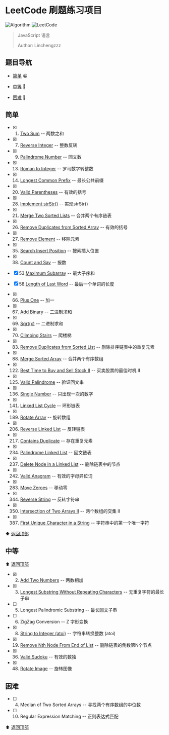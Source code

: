 # LeetCode 刷题练习项目

![Algorithm](https://img.shields.io/badge/→-Algorithm-blue.svg) ![LeetCode](https://img.shields.io/badge/→-LeetCode-blue.svg)

> JavaScript 语言
>
> Author: Linchengzzz

## 题目导航

- [简单](#简单) 😀

- [中等](#中等) 🤔

- [困难](#困难) 👿

## 简单

- [x] 1. [Two Sum](1.two-sum.js) -- 两数之和

- [x] 7. [Reverse Integer](7.reverse-integer.js) -- 整数反转

- [x] 9. [Palindrome Number](9.palindrome-number.js) -- 回文数

- [x] 13. [Roman to Integer](13.roman-to-integer.js) -- 罗马数字转整数

- [x] 14. [Longest Common Prefix](14.longest-common-prefix.js) -- 最长公共前缀

- [x] 20. [Valid Parentheses](20.valid-parentheses.js) -- 有效的括号

- [x] 28. [Implement strStr()](28.implement-strstr.js) -- 实现strStr()

- [x] 21. [Merge Two Sorted Lists](21.merge-two-sorted-lists.js) -- 合并两个有序链表

- [x] 26. [Remove Duplicates from Sorted Array](26.remove-duplicates-from-sorted-array.js) -- 有效的括号

- [x] 27. [Remove Element](27.remove-element.js) -- 移除元素

- [x] 35. [Search Insert Position](35.search-insert-position.js) -- 搜索插入位置

- [x] 38. [Count and Say](38.count-and-say.js) -- 报数

- [x] 53.[Maximum Subarray](53.maximum-subarray.js) -- 最大子序和

- [x] 58.[Length of Last Word](58.length-of-last-word.js) -- 最后一个单词的长度

- [x] 66. [Plus One](66.plus-one.js) -- 加一

- [x] 67. [Add Binary](67.add-binary.js) -- 二进制求和

- [x] 69. [Sqrt(x)](69.sqrtx.js) -- 二进制求和

- [x] 70. [Climbing Stairs](70.climbing-stairs.js) -- 爬楼梯

- [x] 83. [Remove Duplicates from Sorted List](83.remove-duplicates-from-sorted-list.js) -- 删除排序链表中的重复元素

- [x] 88. [Merge Sorted Array](88.merge-sorted-array.js) -- 合并两个有序数组

- [x] 122. [Best Time to Buy and Sell Stock II](122.best-time-to-buy-and-sell-stock-ii.js) -- 买卖股票的最佳时机 II

- [x] 125. [Valid Palindrome](125.valid-palindrome.js) -- 验证回文串

- [x] 136. [Single Number](136.single-number.js) -- 只出现一次的数字

- [x] 141. [Linked List Cycle](141.linked-list-cycle.js) -- 环形链表

- [x] 189. [Rotate Array](189.rotate-array.js) -- 旋转数组

- [x] 206. [Reverse Linked List](206.reverse-linked-list.js) -- 反转链表

- [x] 217. [Contains Duplicate](217.contains-duplicate.js) -- 存在重复元素

- [x] 234. [Palindrome Linked List](234.palindrome-linked-list.js) -- 回文链表

- [x] 237. [Delete Node in a Linked List](237.delete-node-in-a-linked-list.js) -- 删除链表中的节点

- [x] 242. [Valid Anagram](242.valid-anagram.js) -- 有效的字母异位词

- [x] 283. [Move Zeroes](283.move-zeroes.js) -- 移动零

- [x] 344. [Reverse String](344.reverse-string.js) -- 反转字符串

- [x] 350. [Intersection of Two Arrays II](350.intersection-of-two-arrays-ii.js) -- 两个数组的交集 II

- [x] 387. [First Unique Character in a String](387.first-unique-character-in-a-string.js) -- 字符串中的第一个唯一字符

⬆︎ [返回顶部](#题目导航)

## 中等

⬆︎ [返回顶部](#题目导航)

- [x] 2. [Add Two Numbers](2.add-two-numbers.js) -- 两数相加

- [x] 3. [Longest Substring Without Repeating Characters](3.longest-substring-without-repeating-characters.js) -- 无重复字符的最长子串

- [ ] 5. Longest Palindromic Substring -- 最长回文子串

- [ ] 6. ZigZag Conversion -- Z 字形变换

- [x] 8. [String to Integer (atoi)](8.string-to-integer-atoi.js) -- 字符串转换整数 (atoi)

- [x] 19. [Remove Nth Node From End of List](19.remove-nth-node-from-end-of-list.js) -- 删除链表的倒数第N个节点

- [x] 36. [Valid Sudoku](36.valid-sudoku.js) -- 有效的数独

- [x] 48. [Rotate Image](48.rotate-image.js) -- 旋转图像

## 困难

- [ ] 4. Median of Two Sorted Arrays -- 寻找两个有序数组的中位数

- [ ] 10. Regular Expression Matching -- 正则表达式匹配

⬆︎ [返回顶部](#题目导航)

